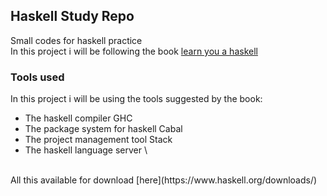 ## Haskell Study Repo
Small codes for haskell practice\
In this project i will be following the book [learn you a haskell](http://www.learnyouahaskell.com)

### Tools used
In this project i will be using the tools suggested by the book:
* The haskell compiler GHC
* The package system for haskell Cabal
* The project management tool Stack
* The haskell language server
\
<br>
All this available for download [here](https://www.haskell.org/downloads/)
